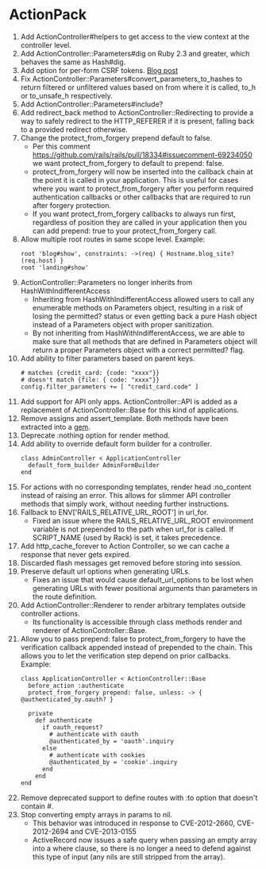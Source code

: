 # ActionPack

1. Add ActionController#helpers to get access to the view context at the controller level.
1. Add ActionController::Parameters#dig on Ruby 2.3 and greater, which behaves the same as Hash#dig.
1. Add option for per-form CSRF tokens. [Blog post](http://blog.bigbinary.com/2016/01/11/per-form-csrf-token-in-rails-5.html)
1. Fix ActionController::Parameters#convert_parameters_to_hashes to return filtered or unfiltered values based on from where it is called, to_h or to_unsafe_h respectively.
1. Add ActionController::Parameters#include?
1. Add redirect_back method to ActionController::Redirecting to provide a way to safely redirect to the HTTP_REFERER if it is present, falling back to a provided redirect otherwise.
1. Change the protect_from_forgery prepend default to false.
    - Per this comment https://github.com/rails/rails/pull/18334#issuecomment-69234050 we want protect_from_forgery to default to prepend: false.
    - protect_from_forgery will now be inserted into the callback chain at the point it is called in your application. This is useful for cases where you want to protect_from_forgery after you perform required authentication callbacks or other callbacks that are required to run after forgery protection.
    - If you want protect_from_forgery callbacks to always run first, regardless of position they are called in your application then you can add prepend: true to your protect_from_forgery call.
1. Allow multiple root routes in same scope level. Example:
    ```
    root 'blog#show', constraints: ->(req) { Hostname.blog_site?(req.host) }
    root 'landing#show'
    ```
1. ActionController::Parameters no longer inherits from HashWithIndifferentAccess
    - Inheriting from HashWithIndifferentAccess allowed users to call any enumerable methods on Parameters object, resulting in a risk of losing the permitted? status or even getting back a pure Hash object instead of a Parameters object with proper sanitization.
    - By not inheriting from HashWithIndifferentAccess, we are able to make sure that all methods that are defined in Parameters object will return a proper Parameters object with a correct permitted? flag.
1. Add ability to filter parameters based on parent keys.
    ```
    # matches {credit_card: {code: "xxxx"}}
    # doesn't match {file: { code: "xxxx"}}
    config.filter_parameters += [ "credit_card.code" ]
    ```
1. Add support for API only apps. ActionController::API is added as a replacement of ActionController::Base for this kind of applications.
1. Remove assigns and assert_template. Both methods have been extracted into a [gem](https://github.com/rails/rails-controller-testing).
1. Deprecate :nothing option for render method.
1. Add ability to override default form builder for a controller.
    ```
    class AdminController < ApplicationController
      default_form_builder AdminFormBuilder
    end
    ```
1. For actions with no corresponding templates, render head :no_content instead of raising an error. This allows for slimmer API controller methods that simply work, without needing further instructions.
1. Fallback to ENV['RAILS_RELATIVE_URL_ROOT'] in url_for.
    - Fixed an issue where the RAILS_RELATIVE_URL_ROOT environment variable is not prepended to the path when url_for is called. If SCRIPT_NAME (used by Rack) is set, it takes precedence.
1. Add http_cache_forever to Action Controller, so we can cache a response that never gets expired.
1. Discarded flash messages get removed before storing into session.
1. Preserve default url options when generating URLs.
    - Fixes an issue that would cause default_url_options to be lost when generating URLs with fewer positional arguments than parameters in the route definition.
1. Add ActionController::Renderer to render arbitrary templates outside controller actions.
    - Its functionality is accessible through class methods render and renderer of ActionController::Base.
1. Allow you to pass prepend: false to protect_from_forgery to have the verification callback appended instead of prepended to the chain. This allows you to let the verification step depend on prior callbacks. Example:
    ```
    class ApplicationController < ActionController::Base
      before_action :authenticate
      protect_from_forgery prepend: false, unless: -> { @authenticated_by.oauth? }

      private
        def authenticate
          if oauth_request?
            # authenticate with oauth
            @authenticated_by = 'oauth'.inquiry
          else
            # authenticate with cookies
            @authenticated_by = 'cookie'.inquiry
          end
        end
    end
    ```
1. Remove deprecated support to define routes with :to option that doesn't contain #.
1. Stop converting empty arrays in params to nil.
    - This behavior was introduced in response to CVE-2012-2660, CVE-2012-2694 and CVE-2013-0155
    - ActiveRecord now issues a safe query when passing an empty array into a where clause, so there is no longer a need to defend against this type of input (any nils are still stripped from the array).





